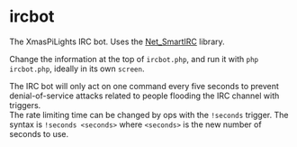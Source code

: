 # ircbot  
The XmasPiLights IRC bot. Uses the [Net_SmartIRC](https://github.com/pear/Net_SmartIRC) library.

Change the information at the top of `ircbot.php`, and run it with `php ircbot.php`, ideally in its own `screen`.

The IRC bot will only act on one command every five seconds to prevent denial-of-service attacks related to people flooding the IRC channel with triggers.  
The rate limiting time can be changed by ops with the `!seconds` trigger. The syntax is `!seconds <seconds>` where `<seconds>` is the new number of seconds to use.